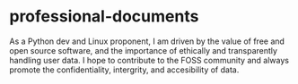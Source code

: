 # professional-documents

As a Python dev and Linux proponent, I am driven by the value of free and open source software,
and the importance of ethically and transparently handling user data. I hope to contribute to the FOSS community
and always promote the confidentiality, intergrity, and accesibility of data.
